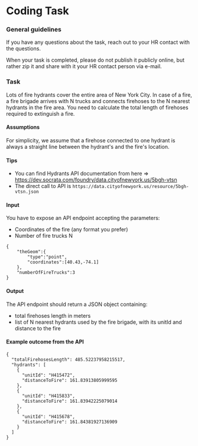# Coding Task

### General guidelines

If you have any questions about the task, reach out to your HR contact with the questions.

When your task is completed, please do not publish it publicly online, but rather zip it and share with it your HR contact person via e-mail.

### Task

Lots of fire hydrants cover the entire area of New York City. 
In case of a fire, a fire brigade arrives with N trucks and connects firehoses to the N nearest hydrants in the fire area. 
You need to calculate the total length of firehoses required to extinguish a fire.


#### Assumptions

For simplicity, we assume that a firehose connected to one hydrant is always a straight line between the hydrant's and the fire's location.
    
#### Tips

- You can find Hydrants API documentation from here => https://dev.socrata.com/foundry/data.cityofnewyork.us/5bgh-vtsn
- The direct call to API is `https://data.cityofnewyork.us/resource/5bgh-vtsn.json`

#### Input

You have to expose an API endpoint accepting the parameters: 
- Coordinates of the fire (any format you prefer)
- Number of fire trucks N

```input json example
{
    "theGeom":{
        "type":"point",
        "coordinates":[40.43,-74.1]
    },
    "numberOfFireTrucks":3
}   
```

#### Output

The API endpoint should return a JSON object containing:
- total firehoses length in meters
- list of N nearest hydrants used by the fire brigade, with its unitId and distance to the fire
   
#### Example outcome from the API
 
```output json example
{
  "totalFirehosesLength": 485.52237958215517,
  "hydrants": [
    {
      "unitId": "H415472",
      "distanceToFire": 161.83913805999595
    },
    {
      "unitId": "H415833",
      "distanceToFire": 161.83942225079014
    },
    {
      "unitId": "H415678",
      "distanceToFire": 161.84381927136909
    }
  ]
}
```
